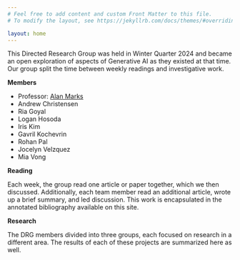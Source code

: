 ```yaml
---
# Feel free to add content and custom Front Matter to this file.
# To modify the layout, see https://jekyllrb.com/docs/themes/#overriding-theme-defaults

layout: home
---
```


This Directed Research Group was held in Winter Quarter 2024 and became an open exploration of aspects of Generative AI as they existed at that time. Our group split the time between weekly readings and investigative work. 

**Members**
- Professor: <a href="https://www.hcde.washington.edu/marks">Alan Marks</a>
- Andrew Christensen
- Ria Goyal
- Logan Hosoda
- Iris Kim
- Gavril Kochevrin
- Rohan Pal
- Jocelyn Velzquez
- Mia Vong

**Reading**

Each week, the group read one article or paper together, which we then discussed. Additionally, each team member read an additional article, wrote up a brief summary, and led discussion. This work is encapsulated in the annotated bibliography available on this site. 

**Research**

The DRG members divided into three groups, each focused on research in a different area. The results of each of these projects are summarized here as well. 
